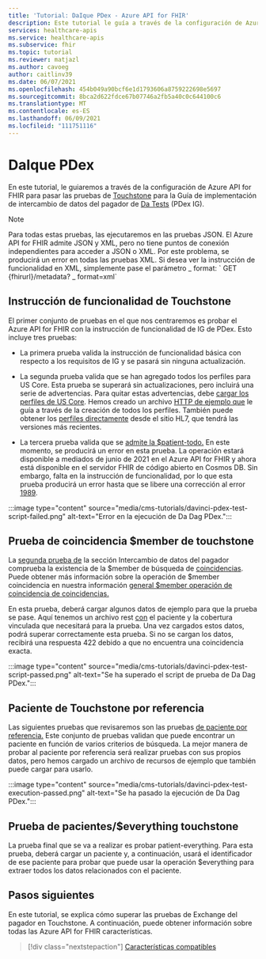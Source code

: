 ```yaml
---
title: 'Tutorial: DaIque PDex - Azure API for FHIR'
description: Este tutorial le guía a través de la configuración de Azure API for FHIR para pasar pruebas para la Guía de implementación del intercambio de datos del pagador de Da Tests.
services: healthcare-apis
ms.service: healthcare-apis
ms.subservice: fhir
ms.topic: tutorial
ms.reviewer: matjazl
ms.author: cavoeg
author: caitlinv39
ms.date: 06/07/2021
ms.openlocfilehash: 454b049a90bcf6e1d1793606a8759222698e5697
ms.sourcegitcommit: 8bca2d622fdce67b07746a2fb5a40c0c644100c6
ms.translationtype: MT
ms.contentlocale: es-ES
ms.lasthandoff: 06/09/2021
ms.locfileid: "111751116"
---
```

# <a name="da-vinci-pdex"></a>DaIque PDex

En este tutorial, le guiaremos a través de la configuración de Azure API for FHIR para pasar las pruebas de [Touchstone](https://touchstone.aegis.net/touchstone/) para la Guía de implementación de intercambio de datos del pagador de [Da Tests](http://hl7.org/fhir/us/davinci-pdex/toc.html) (PDex IG).

> [!NOTE]
> Para todas estas pruebas, las ejecutaremos en las pruebas JSON. El Azure API for FHIR admite JSON y XML, pero no tiene puntos de conexión independientes para acceder a JSON o XML. Por este problema, se producirá un error en todas las pruebas XML. Si desea ver la instrucción de funcionalidad en XML, simplemente pase el parámetro \_ format: \` GET {fhirurl}/metadata? \_ format=xml\`

## <a name="touchstone-capability-statement"></a>Instrucción de funcionalidad de Touchstone

El primer conjunto de pruebas en el que nos centraremos es probar el Azure API for FHIR con la instrucción de funcionalidad de IG de PDex. Esto incluye tres pruebas:

* La primera prueba valida la instrucción de funcionalidad básica con respecto a los requisitos de IG y se pasará sin ninguna actualización.

* La segunda prueba valida que se han agregado todos los perfiles para US Core. Esta prueba se superará sin actualizaciones, pero incluirá una serie de advertencias. Para quitar estas advertencias, debe [cargar los perfiles de US Core](validation-against-profiles.md). Hemos creado un archivo [HTTP de ejemplo que](https://github.com/microsoft/fhir-server/blob/main/docs/rest/PayerDataExchange/USCore.http) le guía a través de la creación de todos los perfiles. También puede obtener los [perfiles directamente](http://hl7.org/fhir/us/core/STU3.1.1/profiles.html#profiles) desde el sitio HL7, que tendrá las versiones más recientes.

* La tercera prueba valida que se [admite la $patient-todo.](patient-everything.md) En este momento, se producirá un error en esta prueba. La operación estará disponible a mediados de junio de 2021 en el Azure API for FHIR y ahora está disponible en el servidor FHIR de código abierto en Cosmos DB. Sin embargo, falta en la instrucción de funcionalidad, por lo que esta prueba producirá un error hasta que se libere una corrección al error [1989](https://github.com/microsoft/fhir-server/issues/1989). 

 
:::image type="content" source="media/cms-tutorials/davinci-pdex-test-script-failed.png" alt-text="Error en la ejecución de Da Dag PDex.":::

## <a name="touchstone-member-match-test"></a>Prueba de coincidencia $member de touchstone

La [segunda prueba de](https://touchstone.aegis.net/touchstone/testdefinitions?selectedTestGrp=/FHIRSandbox/DaVinci/FHIR4-0-1-Test/PDEX/PayerExchange/01-Member-Match&activeOnly=false&contentEntry=TEST_SCRIPTS) la sección Intercambio de datos del pagador comprueba la existencia de la $member de búsqueda de [coincidencias](http://hl7.org/fhir/us/davinci-hrex/2020Sep/OperationDefinition-member-match.html). Puede obtener más información sobre la operación de $member coincidencia en nuestra información [general $member operación de coincidencia de coincidencias.](tutorial-member-match.md)

En esta prueba, deberá cargar algunos datos de ejemplo para que la prueba se pase. Aquí tenemos un archivo rest [con](https://github.com/microsoft/fhir-server/blob/main/docs/rest/PayerDataExchange/membermatch.http) el paciente y la cobertura vinculada que necesitará para la prueba. Una vez cargados estos datos, podrá superar correctamente esta prueba. Si no se cargan los datos, recibirá una respuesta 422 debido a que no encuentra una coincidencia exacta.

:::image type="content" source="media/cms-tutorials/davinci-pdex-test-script-passed.png" alt-text="Se ha superado el script de prueba de Da Dag PDex.":::

## <a name="touchstone-patient-by-reference"></a>Paciente de Touchstone por referencia

Las siguientes pruebas que revisaremos son las pruebas [de paciente por referencia.](https://touchstone.aegis.net/touchstone/testdefinitions?selectedTestGrp=/FHIRSandbox/DaVinci/FHIR4-0-1-Test/PDEX/PayerExchange/02-PatientByReference&activeOnly=false&contentEntry=TEST_SCRIPTS) Este conjunto de pruebas validan que puede encontrar un paciente en función de varios criterios de búsqueda. La mejor manera de probar al paciente por referencia será realizar pruebas [](https://github.com/microsoft/fhir-server/blob/main/docs/rest/PayerDataExchange/PDex_Sample_Data.http) con sus propios datos, pero hemos cargado un archivo de recursos de ejemplo que también puede cargar para usarlo.

:::image type="content" source="media/cms-tutorials/davinci-pdex-test-execution-passed.png" alt-text="Se ha pasado la ejecución de Da Dag PDex.":::

## <a name="touchstone-patienteverything-test"></a>Prueba de pacientes/$everything touchstone

La prueba final que se va a realizar es probar patient-everything. Para esta prueba, deberá cargar un paciente y, a continuación, usará el identificador de ese paciente para probar que puede usar la operación $everything para extraer todos los datos relacionados con el paciente.

## <a name="next-steps"></a>Pasos siguientes

En este tutorial, se explica cómo superar las pruebas de Exchange del pagador en Touchstone. A continuación, puede obtener información sobre todas las Azure API for FHIR características.

>[!div class="nextstepaction"]
>[Características compatibles](fhir-features-supported.md)  